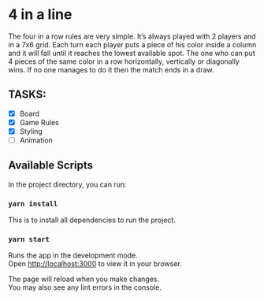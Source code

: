 # 4 in a line

The four in a row rules are very simple. It’s always played with 2 players and in a 7x6 grid. Each turn each player puts a piece of his color inside a column and it will fall until it reaches the lowest available spot. The one who can put 4 pieces of the same color in a row horizontally, vertically or diagonally wins. If no one manages to do it then the match ends in a draw.

## TASKS:

- [x] Board
- [x] Game Rules
- [x] Styling
- [ ] Animation

## Available Scripts

In the project directory, you can run:

### `yarn install`

This is to install all dependencies to run the project.

### `yarn start`

Runs the app in the development mode.\
Open [http://localhost:3000](http://localhost:3000) to view it in your browser.

The page will reload when you make changes.\
You may also see any lint errors in the console.

